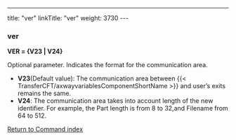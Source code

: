 ---
title: "ver"
linkTitle: "ver"
weight: 3730
--- <span id="ver"></span>

### ver

****VER = {V23
&#124; V24}****

Optional parameter. Indicates the format for the communication area.

- ****V23****(Default
    value): The communication area between {{< TransferCFT/axwayvariablesComponentShortName >}} and user’s exits remains
    the same.
- ****V24****: The communication area takes into
    account length of the new identifier. For example, the Part length is
    from 8 to 32,and Filename from 64 to 512.

[Return to Command index](../../)
